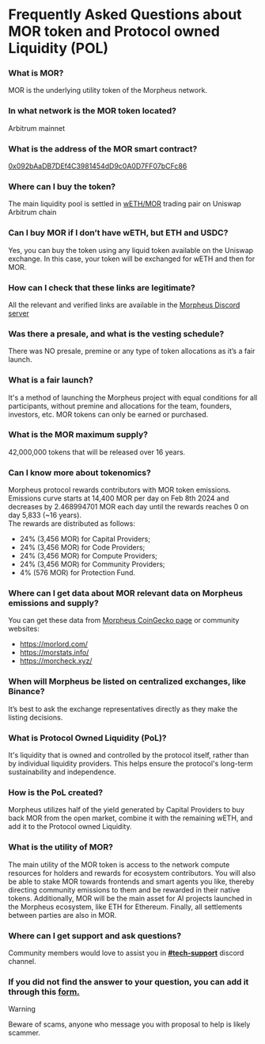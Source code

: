 # Frequently Asked Questions about MOR token and Protocol owned Liquidity (POL)

### What is MOR?  
MOR is the underlying utility token of the Morpheus network.

### In what network is the MOR token located? 
Arbitrum mainnet

### What is the address of the MOR smart contract? 
[0x092bAaDB7DEf4C3981454dD9c0A0D7FF07bCFc86](https://arbiscan.io/token/0x092bAaDB7DEf4C3981454dD9c0A0D7FF07bCFc86)

### Where can I buy the token?
The main liquidity pool is settled in [wETH/MOR](https://app.uniswap.org/explore/tokens/arbitrum/0x092baadb7def4c3981454dd9c0a0d7ff07bcfc86) trading pair on Uniswap Arbitrum chain

### Can I buy MOR if I don’t have wETH, but ETH and USDC?
Yes, you can buy the token using any liquid token available on the Uniswap exchange. In this case, your token will be exchanged for wETH and then for MOR.

### How can I check that these links are legitimate?
All the relevant and verified links are available in the [Morpheus Discord server](https://discord.com/channels/1151741790408429580/1183934719155515463)

### Was there a presale, and what is the vesting schedule?  
There was NO presale, premine or any type of token allocations as it’s a fair launch.

### What is a fair launch?  
It's a method of launching the Morpheus project with equal conditions for all participants, without premine and allocations for the team, founders, investors, etc. MOR tokens can only be earned or purchased.

### What is the MOR maximum supply?  
42,000,000 tokens that will be released over 16 years.

### Can I know more about tokenomics?  
Morpheus protocol rewards contributors with MOR token emissions. Emissions curve starts at 14,400 MOR per day on Feb 8th 2024 and decreases by 2.468994701 MOR each day until the rewards reaches 0 on day 5,833 (~16 years).  
The rewards are distributed as follows:
- 24% (3,456 MOR) for Capital Providers;
- 24% (3,456 MOR) for Code Providers;
- 24% (3,456 MOR) for Compute Providers;
- 24% (3,456 MOR) for Community Providers;
- 4% (576 MOR) for Protection Fund.

### Where can I get data about MOR relevant data on Morpheus emissions and supply?
You can get these data from [Morpheus CoinGecko page](https://www.coingecko.com/en/coins/morpheusai) or community websites:  
- https://morlord.com/  
- https://morstats.info/  
- https://morcheck.xyz/ 

### When will Morpheus be listed on centralized exchanges, like Binance?  
It’s best to ask the exchange representatives directly as they make the listing decisions.

### What is Protocol Owned Liquidity (PoL)?  
It's liquidity that is owned and controlled by the protocol itself, rather than by individual liquidity providers. This helps ensure the protocol's long-term sustainability and independence.

### How is the PoL created?
Morpheus utilizes half of the yield generated by Capital Providers to buy back MOR from the open market, combine it with the remaining wETH, and add it to the Protocol owned Liquidity.

### What is the utility of MOR?  
The main utility of the MOR token is access to the network compute resources for holders and rewards for ecosystem contributors. You will also be able to stake MOR towards frontends and smart agents you like, thereby directing community emissions to them and be rewarded in their native tokens. Additionally, MOR will be the main asset for AI projects launched in the Morpheus ecosystem, like ETH for Ethereum. Finally, all settlements between parties are also in MOR.

### Where can I get support and ask questions?
Community members would love to assist you in [**#tech-support**](https://discord.com/channels/1151741790408429580/1183666837460897832) discord channel.

### If you did not find the answer to your question, you can add it through this [form.](https://forms.gle/6yt5ps3kAfUfkF4N8) 

> [!WARNING]  
> Beware of scams, anyone who message you with proposal to help is likely scammer. 

